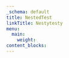 ```yaml
---
_schema: default
title: NestedTest
linkTitle: Nestytesty
menu:
  main:
    weight:
content_blocks:
---
```

